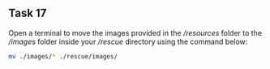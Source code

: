 ## Task 17
Open a terminal to move the images provided in the */resources* folder to the */images* folder inside your */rescue* directory using the command below: 

```bash
mv ./images/* ./rescue/images/
```